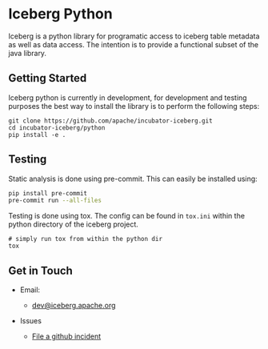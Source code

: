 <!--
 - Licensed to the Apache Software Foundation (ASF) under one or more
 - contributor license agreements.  See the NOTICE file distributed with
 - this work for additional information regarding copyright ownership.
 - The ASF licenses this file to You under the Apache License, Version 2.0
 - (the "License"); you may not use this file except in compliance with
 - the License.  You may obtain a copy of the License at
 -
 -   http://www.apache.org/licenses/LICENSE-2.0
 -
 - Unless required by applicable law or agreed to in writing, software
 - distributed under the License is distributed on an "AS IS" BASIS,
 - WITHOUT WARRANTIES OR CONDITIONS OF ANY KIND, either express or implied.
 - See the License for the specific language governing permissions and
 - limitations under the License.
 -->

# Iceberg Python

Iceberg is a python library for programatic access to iceberg table metadata as well as data access. The intention is to provide a functional subset of the java library.

## Getting Started

Iceberg python is currently in development, for development and testing purposes the best way to install the library is to perform the following steps:

```
git clone https://github.com/apache/incubator-iceberg.git
cd incubator-iceberg/python
pip install -e .
```

## Testing

Static analysis is done using pre-commit. This can easily be installed using:

```bash
pip install pre-commit
pre-commit run --all-files
```

Testing is done using tox. The config can be found in `tox.ini` within the python directory of the iceberg project.

```
# simply run tox from within the python dir
tox
```

## Get in Touch

- Email:
    * [dev@iceberg.apache.org](mailto:dev@iceberg.apache.org)

- Issues
    * [File a github incident](https://github.com/apache/incubator-iceberg/issues)


